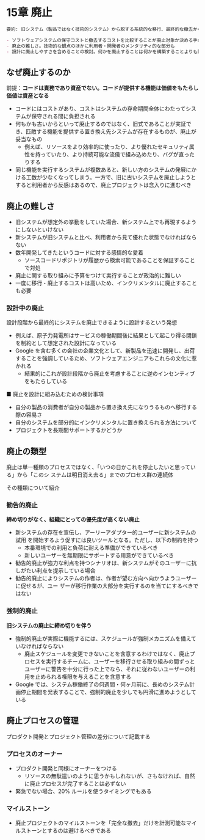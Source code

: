# 15章 廃止

```markdown
要約: 旧システム（製品ではなく技術的システム）から脱する系統的な移行、最終的な撤去からなるプロセスである「廃止」について、Googleが学んだ教訓について説明

- ソフトウェアシステムの保守コストと撤去するコストを比較することが廃止対象か決める手がかりになる
- 廃止の難しさ。技術的な観点のほかに利用者・開発者のメンタリティ的な部分も
- 設計に廃止しやすさを含めることの検討。何かを廃止することは何かを構築することよりも難しい
```

## なぜ廃止するのか

前提：**コードは責務であり資産でない。コードが提供する機能は価値をもたらし価値は資産となる**

- コードにはコストがあり、コストはシステムの存命期間全体にわたってシステムが保守される間に負担される
- 何もかも古いからといって廃止するのではなく、旧式であることが実証でき、匹敵する機能を提供する置き換え先システムが存在するものが、廃止が妥当なもの
  - 例えば、リソースをより効率的に使ったり、より優れたセキュリティ属性を持っていたり、より持続可能な流儀で組み込めたり、バグが直ったりする
- 同じ機能を実行するシステムが複数あると、新しい方のシステムの発展にかける工数が少なくなってしまう。一方で、旧に古いシステムを廃止しようとすると利用者から反感はあるので、廃止プロジェクトは念入りに進むべき

## 廃止の難しさ

- 旧システムが想定外の挙動をしていた場合、新システム上でも再現するようにしないといけない
- 新システムが旧システムと比べ、利用者から見て優れた状態でなければならない
- 数年開発してきたというコードに対する感情的な愛着
  - ソースコードリポジトリが履歴から検索可能であることを保証することで対処
- 廃止に関する取り組みに予算をつけて実行することが政治的に難しい
- 一度に移行・廃止するコストは高いため、インクリメンタルに廃止することも必要

### 設計中の廃止

設計段階から最終的にシステムを廃止できるように設計するという発想

- 例えば、原子力発電所はサービスの稼働期間後に結果として起こり得る閉鎖を制約として想定された設計になっている
- Google を含む多くの会社の企業文化として、新製品を迅速に開発し、出荷することを強調しているため、ソフトウェアエンジニアもこれらの文化に惹かれる
  - 結果的にこれが設計段階から廃止を考慮することに逆のインセンティブをもたらしている

■ 廃止を設計に組み込むための検討事項

- 自分の製品の消費者が自分の製品から置き換え先になりうるものへ移行する際の容易さ
- 自分のシステムを部分的にインクリメンタルに置き換えられる方法について
- プロジェクトを長期間サポートするかどうか

## 廃止の類型

廃止は単一種類のプロセスではなく、「いつの日かこれを停止したいと思っている」から「このシ ステムは明日消え去る」までのプロセス群の連続体

その種類について紹介　

### 勧告的廃止

**締め切りがなく、組織にとっての優先度が高くない廃止**

- 新システムの存在を宣伝し、アーリーアダプター的ユーザーに新システムの試用 を開始するよう促すには良いツールとなる。ただし、以下の制約を持つ
  - 本番環境での利用と負荷に耐える準備ができているべき
  - 新しいユーザーを無期限にサポートする用意ができているべき
- 勧告的廃止が強力な利点を持つシナリオは、新システムがそのユーザーに抗しがたい利点を提示している場合
- 勧告的廃止によりシステムの作者は、作者が望む方向へ向かうようユーザーに促せるが、ユー ザーが移行作業の大部分を実行するのを当てにするべきではない

### 強制的廃止

**旧システムの廃止に締め切りを伴う**

- 強制的廃止が実際に機能するには、スケジュールが強制メカニズムを備えていなければならない
  - 廃止スケジュールを変更できないことを含意するわけではなく、廃止プロセスを実行するチームに、ユーザーを移行させる取り組みの間ずっとユーザーに警告を十分に行った上でなら、それに従わないユーザーの利用を止められる権限を与えることを含意する
- Google では、システム稼働終了の何週間・何ヶ月前に、長めのシステム計画停止期間を発表することで、強制的廃止を少しでも円滑に進めようとしている

## 廃止プロセスの管理

プロダクト開発とプロジェクト管理の差分について記載する

### プロセスのオーナー

- プロダクト開発と同様にオーナーをつける
  - リソースの無駄遣いのように思うかもしれないが、さもなければ、自然に廃止プロセスが完了することは必ずない
- 緊急でない場合、20% ルールを使うタイミングでもある

### マイルストーン

- 廃止プロジェクトのマイルストーンを「完全な撤去」だけを計測可能なマイルストーンとするのは避けるべきである
